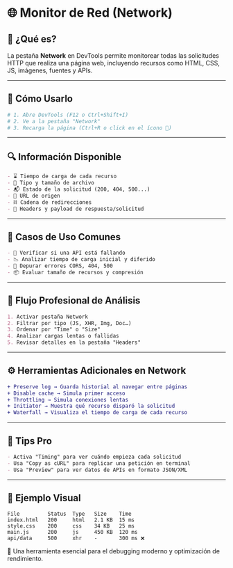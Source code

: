 
# 🌐 Monitor de Red (Network)

## 📡 ¿Qué es?
La pestaña **Network** en DevTools permite monitorear todas las solicitudes HTTP que realiza una página web, incluyendo recursos como HTML, CSS, JS, imágenes, fuentes y APIs.

---

## 🧭 Cómo Usarlo
```bash
# 1. Abre DevTools (F12 o Ctrl+Shift+I)
# 2. Ve a la pestaña "Network"
# 3. Recarga la página (Ctrl+R o click en el ícono 🔄)
```

---

## 🔍 Información Disponible
```markdown
- ⌛ Tiempo de carga de cada recurso
- 🧾 Tipo y tamaño de archivo
- 📬 Estado de la solicitud (200, 404, 500...)
- 🔗 URL de origen
- ⛓️ Cadena de redirecciones
- 🧠 Headers y payload de respuesta/solicitud
```

---

## 🎯 Casos de Uso Comunes
```markdown
- 🧪 Verificar si una API está fallando
- 📉 Analizar tiempo de carga inicial y diferido
- 🐞 Depurar errores CORS, 404, 500
- 📦 Evaluar tamaño de recursos y compresión
```

---

## 🧠 Flujo Profesional de Análisis
```markdown
1. Activar pestaña Network
2. Filtrar por tipo (JS, XHR, Img, Doc…)
3. Ordenar por "Time" o "Size"
4. Analizar cargas lentas o fallidas
5. Revisar detalles en la pestaña "Headers"
```

---

## ⚙️ Herramientas Adicionales en Network
```diff
+ Preserve log → Guarda historial al navegar entre páginas
+ Disable cache → Simula primer acceso
+ Throttling → Simula conexiones lentas
+ Initiator → Muestra qué recurso disparó la solicitud
+ Waterfall → Visualiza el tiempo de carga de cada recurso
```

---

## 🧰 Tips Pro
```markdown
- Activa "Timing" para ver cuándo empieza cada solicitud
- Usa "Copy as cURL" para replicar una petición en terminal
- Usa "Preview" para ver datos de APIs en formato JSON/XML
```

---

## 🧪 Ejemplo Visual
```plaintext
File         Status  Type   Size    Time
index.html   200     html   2.1 KB  15 ms
style.css    200     css    34 KB   25 ms
main.js      200     js     450 KB  120 ms
api/data     500     xhr    -       300 ms ❌
```

🔎 Una herramienta esencial para el debugging moderno y optimización de rendimiento.
